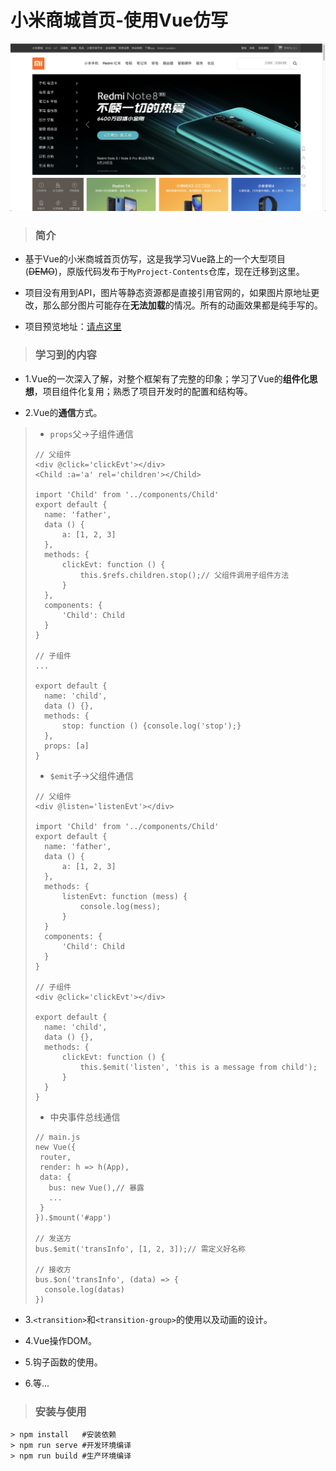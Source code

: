 # 小米商城首页-使用Vue仿写
![avatar](docs/images/public_1.png)
> ### 简介

* 基于Vue的小米商城首页仿写，这是我学习Vue路上的一个大型项目(<del>DEMO</del>)，原版代码发布于``MyProject-Contents``仓库，现在迁移到这里。

* 项目没有用到API，图片等静态资源都是直接引用官网的，如果图片原地址更改，那么部分图片可能存在**无法加载**的情况。所有的动画效果都是纯手写的。

* 项目预览地址：[请点这里](https://starlightunion.github.io/xiaomi/dist/index.html#/)

> ### 学习到的内容

* 1.Vue的一次深入了解，对整个框架有了完整的印象；学习了Vue的**组件化思想**，项目组件化复用；熟悉了项目开发时的配置和结构等。

* 2.Vue的**通信**方式。
> * ``props``父->子组件通信
> 
> ```
> // 父组件
> <div @click='clickEvt'></div>
> <Child :a='a' rel='children'></Child>
> 
> import 'Child' from '../components/Child'
> export default {
> 	name: 'father',
> 	data () {
> 		a: [1, 2, 3]
> 	},
> 	methods: {
> 		clickEvt: function () {
> 			this.$refs.children.stop();// 父组件调用子组件方法
> 		}
> 	},
> 	components: {
> 		'Child': Child
> 	}
> }
> 
> // 子组件
> ...
> 
> export default {
> 	name: 'child',
> 	data () {},
> 	methods: {
> 		stop: function () {console.log('stop');}
> 	},
> 	props: [a]
> }
> ```
> 
> * ``$emit``子->父组件通信
> 
> ```
> // 父组件
> <div @listen='listenEvt'></div>
> 
> import 'Child' from '../components/Child'
> export default {
> 	name: 'father',
> 	data () {
> 		a: [1, 2, 3]
> 	},
> 	methods: {
> 		listenEvt: function (mess) {
> 			console.log(mess);
> 		}
> 	}
> 	components: {
> 		'Child': Child
> 	}
> }
> 
> // 子组件
> <div @click='clickEvt'></div>
> 
> export default {
> 	name: 'child',
> 	data () {},
> 	methods: {
> 		clickEvt: function () {
> 			this.$emit('listen', 'this is a message from child');
> 		}
> 	}
> }
> ```
> 
> * 中央事件总线通信
> 
> ```
> // main.js
> new Vue({
>  router,
>  render: h => h(App),
>  data: {
>    bus: new Vue(),// 暴露
>    ...
>  }
>}).$mount('#app')
>
> // 发送方
> bus.$emit('transInfo', [1, 2, 3]);// 需定义好名称
> 
> // 接收方
> bus.$on('transInfo', (data) => {
> 	console.log(datas)
> })
> ```

* 3.``<transition>``和``<transition-group>``的使用以及动画的设计。

* 4.Vue操作DOM。

* 5.钩子函数的使用。

* 6.等...

> ### 安装与使用

```
> npm install	#安装依赖
> npm run serve	#开发环境编译
> npm run build	#生产环境编译
```



